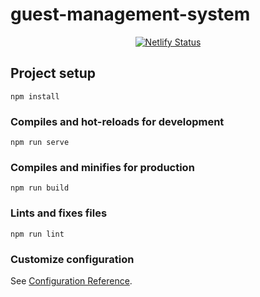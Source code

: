 # guest-management-system

<p align="center">
  <a href="https://app.netlify.com/sites/pumbook/deploys">
    <img src="https://api.netlify.com/api/v1/badges/a4d9924d-b964-45bc-9cba-f780784180ef/deploy-status" alt="Netlify Status">
  </a>
</p>

## Project setup
```
npm install
```

### Compiles and hot-reloads for development
```
npm run serve
```

### Compiles and minifies for production
```
npm run build
```

### Lints and fixes files
```
npm run lint
```

### Customize configuration
See [Configuration Reference](https://cli.vuejs.org/config/).

